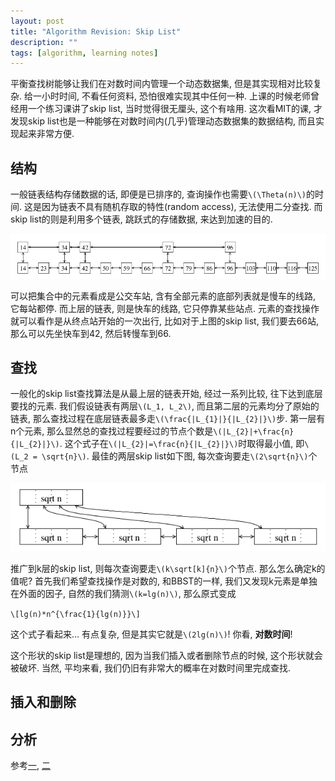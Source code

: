 ```yaml
---
layout: post
title: "Algorithm Revision: Skip List"
description: ""
tags: [algorithm, learning notes]
---
```


平衡查找树能够让我们在对数时间内管理一个动态数据集, 但是其实现相对比较复杂. 给一小时时间, 不看任何资料, 恐怕很难实现其中任何一种. 上课的时候老师曾经用一个练习课讲了skip list, 当时觉得很无厘头, 这个有啥用. 这次看MIT的课, 才发现skip list也是一种能够在对数时间内(几乎)管理动态数据集的数据结构, 而且实现起来非常方便.

## 结构 ##

一般链表结构存储数据的话, 即便是已排序的, 查询操作也需要`\(\Theta(n)\)`的时间. 这是因为链表不具有随机存取的特性(random access), 无法使用二分查找. 而skip list的则是利用多个链表, 跳跃式的存储数据, 来达到加速的目的.

![](/images/2012-08/Skip-list-1.png)

可以把集合中的元素看成是公交车站, 含有全部元素的底部列表就是慢车的线路, 它每站都停. 而上层的链表, 则是快车的线路, 它只停靠某些站点. 元素的查找操作就可以看作是从终点站开始的一次出行, 比如对于上图的skip list, 我们要去66站, 那么可以先坐快车到42, 然后转慢车到66.

## 查找 ##

一般化的skip list查找算法是从最上层的链表开始, 经过一系列比较, 往下达到底层要找的元素. 我们假设链表有两层`\(L_1, L_2\)`, 而且第二层的元素均分了原始的链表, 那么查找过程在底层链表最多走`\(\frac{|L_{1}|}{|L_{2}|}\)`步. 第一层有n个元素, 那么显然总的查找过程要经过的节点个数是`\(|L_{2}|+\frac{n}{|L_{2}|}\)`. 这个式子在`\(|L_{2}|=\frac{n}{|L_{2}|}\)`时取得最小值, 即`\(L_2 = \sqrt{n}\)`. 最佳的两层skip list如下图, 每次查询要走`\(2\sqrt{n}\)`个节点

![](/images/2012-08/Skip-list-2.png)

推广到k层的skip list, 则每次查询要走`\(k\sqrt[k]{n}\)`个节点. 那么怎么确定k的值呢? 首先我们希望查找操作是对数的, 和BBST的一样, 我们又发现k元素是单独在外面的因子, 自然的我们猜测`\(k=lg(n)\)`, 那么原式变成

`\[lg(n)*n^{\frac{1}{lg(n)}}\]`

这个式子看起来... 有点复杂, 但是其实它就是`\(2lg(n)\)`! 你看, __对数时间__!

这个形状的skip list是理想的, 因为当我们插入或者删除节点的时候, 这个形状就会被破坏. 当然, 平均来看, 我们仍旧有非常大的概率在对数时间里完成查找.

## 插入和删除 ##

## 分析 ##


参考[一][1], [二][2]

  [1]: http://stackoverflow.com/questions/256511/skip-list-vs-binary-tree
  [2]: http://www.csee.umbc.edu/courses/undergraduate/341/fall01/Lectures/SkipLists/skip_lists/skip_lists.html
